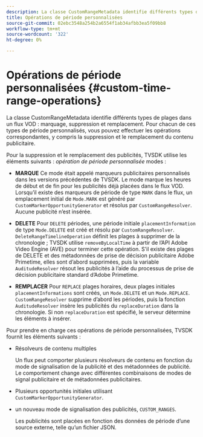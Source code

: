 ```yaml
---
description: La classe CustomRangeMetadata identifie différents types de plages temporelles dans un flux VOD, que vous marquez, supprimez ou remplacez. Pour chacun de ces types de période personnalisés, vous pouvez effectuer les opérations correspondantes, y compris la suppression et le remplacement du contenu publicitaire.
title: Opérations de période personnalisées
source-git-commit: 02ebc3548a254b2a6554f1ab34afbb3ea5f09bb8
workflow-type: tm+mt
source-wordcount: '322'
ht-degree: 0%

---
```


# Opérations de période personnalisées {#custom-time-range-operations}

La classe CustomRangeMetadata identifie différents types de plages dans un flux VOD : marquage, suppression et remplacement. Pour chacun de ces types de période personnalisés, vous pouvez effectuer les opérations correspondantes, y compris la suppression et le remplacement du contenu publicitaire.

<!--<a id="section_1323C0BAC259424C85A6ACFB48FE77EC"></a>-->

Pour la suppression et le remplacement des publicités, TVSDK utilise les éléments suivants : *opération de période personnalisée* modes :

* **MARQUE** Ce mode était appelé marqueurs publicitaires personnalisés dans les versions précédentes de TVSDK. Le mode marque les heures de début et de fin pour les publicités déjà placées dans le flux VOD. Lorsqu’il existe des marqueurs de période de type `MARK` dans le flux, un emplacement initial de `Mode.MARK` est généré par `CustomMarkerOpportunityGenerator` et résolus par `CustomRangeResolver`. Aucune publicité n’est insérée.

* **DELETE** Pour `DELETE` périodes, une période initiale `placementInformation` de type `Mode.DELETE` est créé et résolu par `CustomRangeResolver`. `DeleteRangeTimelineOperation` définit les plages à supprimer de la chronologie ; TVSDK utilise `removeByLocalTime` à partir de l’API Adobe Video Engine (AVE) pour terminer cette opération. S’il existe des plages de DELETE et des métadonnées de prise de décision publicitaire Adobe Primetime, elles sont d’abord supprimées, puis la variable `AuditudeResolver` résout les publicités à l’aide du processus de prise de décision publicitaire standard d’Adobe Primetime.

* **REMPLACER** Pour `REPLACE` plages horaires, deux plages initiales `placementInformations` sont créés, un `Mode.DELETE` et un `Mode.REPLACE`. `CustomRangeResolver` supprime d’abord les périodes, puis la fonction `AuditudeResolver` insère les publicités du `replaceDuration` dans la chronologie. Si non `replaceDuration` est spécifié, le serveur détermine les éléments à insérer.

Pour prendre en charge ces opérations de période personnalisées, TVSDK fournit les éléments suivants :

* Résolveurs de contenu multiples

  Un flux peut comporter plusieurs résolveurs de contenu en fonction du mode de signalisation de la publicité et des métadonnées de publicité. Le comportement change avec différentes combinaisons de modes de signal publicitaire et de métadonnées publicitaires.
* Plusieurs opportunités initiales utilisant `CustomMarkerOpportunityGenerator`.
* un nouveau mode de signalisation des publicités, `CUSTOM_RANGES`.

  Les publicités sont placées en fonction des données de période d’une source externe, telle qu’un fichier JSON.
